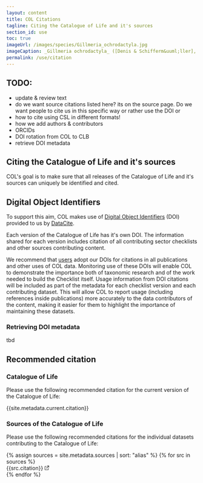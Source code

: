 ```yaml
---
layout: content
title: COL Citations
tagline: Citing the Catalogue of Life and it's sources
section_id: use
toc: true
imageUrl: /images/species/Gillmeria_ochrodactyla.jpg    
imageCaption: _Gillmeria ochrodactyla_ ([Denis & Schifferm&uuml;ller], 1775) - [Photo CC By Donald Hobern](https://www.flickr.com/photos/dhobern/14304880198)
permalink: /use/citation
---
```


## TODO:
 - update & review text
 - do we want source citations listed here? its on the source page. Do we want people to cite us in this specific way or rather use the DOI or
 - how to cite using CSL in different formats!
 - how we add authors & contributors
 - ORCIDs
 - DOI rotation from COL to CLB
 - retrieve DOI metadata


## Citing the Catalogue of Life and it's sources
COL's goal is to make sure that all releases of the Catalogue of Life and it's sources can uniquely be identified and cited.

## Digital Object Identifiers
To support this aim, COL makes use of [Digital Object Identifiers](https://doi.org/) (DOI) provided to us by [DataCite](https://datacite.org/). 

Each version of the Catalogue of Life has it's own DOI. 
The information shared for each version includes citation of all contributing sector checklists and other sources contributing content. 

We recommend that [users](community#the-role-of-users) adopt our DOIs for citations in all publications and other uses of COL data. 
Monitoring use of these DOIs will enable COL to demonstrate the importance both of taxonomic research and of the work needed to build the Checklist itself. 
Usage information from DOI citations will be included as part of the metadata for each checklist version and each contributing dataset. 
This will allow COL to report usage (including references inside publications) more accurately to the data contributors of the content, 
making it easier for them to highlight the importance of maintaining these datasets.

### Retrieving DOI metadata
tbd

## Recommended citation

### Catalogue of Life

Please use the following recommended citation for the current version of the Catalogue of Life:

<div id="citation">
{{site.metadata.current.citation}}
</div>

### Sources of the Catalogue of Life
Please use the following recommended citations for the individual datasets contributing to the Catalogue of Life:

<div class="sources">
	{% assign sources = site.metadata.sources | sort: "alias" %}
	{% for src in sources %}
		<div>{{src.citation}} <a href="/data/dataset/{{src.key}}"><img style="height: 12px; opacity: 60%" src="/images/link.png"/></a></div>
	{% endfor %}
</div>

